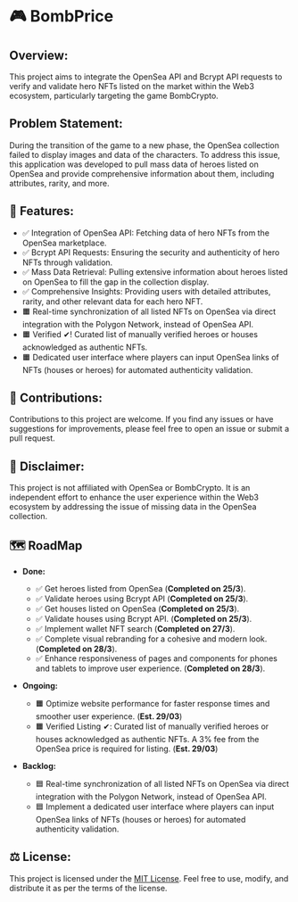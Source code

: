 # 🎮 BombPrice

## Overview:
This project aims to integrate the OpenSea API and Bcrypt API requests to verify and validate hero NFTs listed on the market within the Web3 ecosystem, particularly targeting the game BombCrypto.

## Problem Statement:
During the transition of the game to a new phase, the OpenSea collection failed to display images and data of the characters. To address this issue, this application was developed to pull mass data of heroes listed on OpenSea and provide comprehensive information about them, including attributes, rarity, and more.

## 🚀  Features:
- ✅ Integration of OpenSea API: Fetching data of hero NFTs from the OpenSea marketplace.
- ✅ Bcrypt API Requests: Ensuring the security and authenticity of hero NFTs through validation.
- ✅ Mass Data Retrieval: Pulling extensive information about heroes listed on OpenSea to fill the gap in the collection display.
- ✅ Comprehensive Insights: Providing users with detailed attributes, rarity, and other relevant data for each hero NFT.
- 🟧 Real-time synchronization of all listed NFTs on OpenSea via direct integration with the Polygon Network, instead of OpenSea API.
- 🟧 Verified ✔! Curated list of manually verified heroes or houses acknowledged as authentic NFTs. 
- 🟧 Dedicated user interface where players can input OpenSea links of NFTs (houses or heroes) for automated authenticity validation.

## 🤝  Contributions:
Contributions to this project are welcome. If you find any issues or have suggestions for improvements, please feel free to open an issue or submit a pull request.

## 📝  Disclaimer:
This project is not affiliated with OpenSea or BombCrypto. It is an independent effort to enhance the user experience within the Web3 ecosystem by addressing the issue of missing data in the OpenSea collection.

## 🗺️ RoadMap
- **Done:**
  - ✅ Get heroes listed from OpenSea (**Completed on 25/3**).
  - ✅ Validate heroes using Bcrypt API (**Completed on 25/3**).
  - ✅ Get houses listed on OpenSea (**Completed on 25/3**).
  - ✅ Validate houses using Bcrypt API. (**Completed on 25/3**).
  - ✅ Implement wallet NFT search (**Completed on 27/3**).
  - ✅ Complete visual rebranding for a cohesive and modern look. (**Completed on 28/3**).
  - ✅ Enhance responsiveness of pages and components for phones and tablets to improve user experience. (**Completed on 28/3**).

- **Ongoing:**
  - 🟧 Optimize website performance for faster response times and smoother user experience. (**Est. 29/03**)
  - 🟧 Verified Listing ✔: Curated list of manually verified heroes or houses acknowledged as authentic NFTs. A 3% fee from the OpenSea price is required for listing. (**Est. 29/03**)

- **Backlog:**
  - 🟦 Real-time synchronization of all listed NFTs on OpenSea via direct integration with the Polygon Network, instead of OpenSea API.
  - 🟦 Implement a dedicated user interface where players can input OpenSea links of NFTs (houses or heroes) for automated authenticity validation.

## ⚖️ License:
This project is licensed under the [MIT License](LICENSE). Feel free to use, modify, and distribute it as per the terms of the license.
